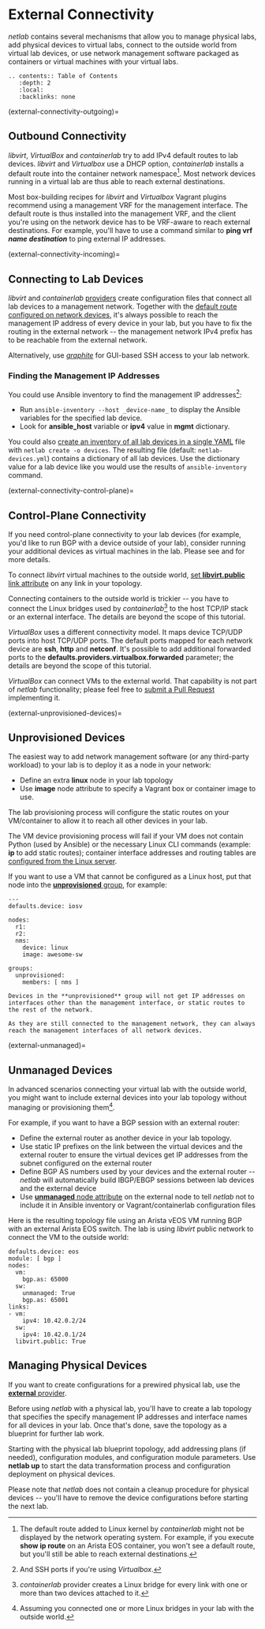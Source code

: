 # External Connectivity

_netlab_ contains several mechanisms that allow you to manage physical labs, add physical devices to virtual labs, connect to the outside world from virtual lab devices, or use network management software packaged as containers or virtual machines with your virtual labs.

```eval_rst
.. contents:: Table of Contents
   :depth: 2
   :local:
   :backlinks: none
```

(external-connectivity-outgoing)=
## Outbound Connectivity

*libvirt*, *VirtualBox* and *containerlab* try to add IPv4 default routes to lab devices. *libvirt* and *Virtualbox* use a DHCP option, *containerlab* installs a default route into the container network namespace[^DR_EOS]. Most network devices running in a virtual lab are thus able to reach external destinations.

Most box-building recipes for *libvirt* and *Virtualbox* Vagrant plugins recommend using a management VRF for the management interface. The default route is thus installed into the management VRF, and the client you're using on the network device has to be VRF-aware to reach external destinations. For example, you'll have to use a command similar to **ping vrf _name_ _destination_** to ping external IP addresses.

[^DR_EOS]: The default route added to Linux kernel by *containerlab* might not be displayed by the network operating system. For example, if you execute **show ip route** on an Arista EOS container, you won't see a default route, but you'll still be able to reach external destinations.

(external-connectivity-incoming)=
## Connecting to Lab Devices

*libvirt* and *containerlab* [providers](../providers.md) create configuration files that connect all lab devices to a management network. Together with the [default route configured on network devices](external-connectivity-outgoing), it's always possible to reach the management IP address of every device in your lab, but you have to fix the routing in the external network -- the management network IPv4 prefix has to be reachable from the external network.

Alternatively, use *[graphite](../extool/graphite.md)* for GUI-based SSH access to your lab network.

### Finding the Management IP Addresses

You could use Ansible inventory to find the management IP addresses[^VBS]:

* Run `ansible-inventory --host _device-name_` to display the Ansible variables for the specified lab device.
* Look for **ansible_host** variable or **ipv4** value in **mgmt** dictionary.

You could also [create an inventory of all lab devices in a single YAML](../outputs/devices.md) file with `netlab create -o devices`. The resulting file (default: `netlab-devices.yml`) contains a dictionary of all lab devices. Use the dictionary value for a lab device like you would use the results of `ansible-inventory` command.

[^VBS]: And SSH ports if you're using *Virtualbox*.

(external-connectivity-control-plane)=
## Control-Plane Connectivity

If you need control-plane connectivity to your lab devices (for example, you'd like to run BGP with a device outside of your lab), consider running your additional devices as virtual machines in the lab. Please see [](platform-unknown) and [](external-unprovisioned-devices) for more details.

To connect *libvirt* virtual machines to the outside world, [set **libvirt.public** link attribute](libvirt-network-external) on any link in your topology.

Connecting containers to the outside world is trickier -- you have to connect the Linux bridges used by *containerlab*[^CLB] to the host TCP/IP stack or an external interface. The details are beyond the scope of this tutorial.

[^CLB]: *containerlab* provider creates a Linux bridge for every link with one or more than two devices attached to it.

*VirtualBox* uses a different connectivity model. It maps device TCP/UDP ports into host TCP/UDP ports. The default ports mapped for each network device are **ssh**, **http** and **netconf**. It's possible to add additional forwarded ports to the **defaults.providers.virtualbox.forwarded** parameter; the details are beyond the scope of this tutorial.

*VirtualBox* can connect VMs to the external world. That capability is not part of _netlab_ functionality; please feel free to [submit a Pull Request](../dev/guidelines.md) implementing it.

(external-unprovisioned-devices)=
## Unprovisioned Devices

The easiest way to add network management software (or any third-party workload) to your lab is to deploy it as a node in your network:

* Define an extra **linux** node in your lab topology
* Use **image** node attribute to specify a Vagrant box or container image to use.

The lab provisioning process will configure the static routes on your VM/container to allow it to reach all other devices in your lab.

The VM device provisioning process will fail if your VM does not contain Python (used by Ansible) or the necessary Linux CLI commands (example: **ip** to add static routes); container interface addresses and routing tables are [configured from the Linux server](clab-linux).

If you want to use a VM that cannot be configured as a Linux host, put that node into the [**unprovisioned** group](group-special-names), for example:

```
---
defaults.device: iosv
  
nodes:
  r1:
  r2:
  nms:
    device: linux
    image: awesome-sw

groups:
  unprovisioned:
    members: [ nms ]
```

```{warning}
Devices in the **unprovisioned** group will not get IP addresses on interfaces other than the management interface, or static routes to the rest of the network.

As they are still connected to the management network, they can always reach the management interfaces of all network devices.
```

(external-unmanaged)=
## Unmanaged Devices

In advanced scenarios connecting your virtual lab with the outside world, you might want to include external devices into your lab topology without managing or provisioning them[^UDC].

[^UDC]: Assuming you connected one or more Linux bridges in your lab with the outside world.

For example, if you want to have a BGP session with an external router:

* Define the external router as another device in your lab topology.
* Use static IP prefixes on the link between the virtual devices and the external router to ensure the virtual devices get IP addresses from the subnet configured on the external router
* Define BGP AS numbers used by your devices and the external router -- _netlab_ will automatically build IBGP/EBGP sessions between lab devices and the external device
* Use [**unmanaged** node attribute](node-attributes) on the external node to tell _netlab_ not to include it in Ansible inventory or Vagrant/containerlab configuration files

Here is the resulting topology file using an Arista vEOS VM running BGP with an external Arista EOS switch. The lab is  using *libvirt* public network to connect the VM to the outside world:

```
defaults.device: eos
module: [ bgp ]
nodes:
  vm:
    bgp.as: 65000
  sw:
    unmanaged: True
    bgp.as: 65001
links:
- vm:
    ipv4: 10.42.0.2/24
  sw:
    ipv4: 10.42.0.1/24
  libvirt.public: True
```

## Managing Physical Devices

If you want to create configurations for a prewired physical lab, use the [**external** provider](external-virtualization-provider).

Before using _netlab_ with a physical lab, you'll have to create a lab topology that specifies the specify management IP addresses and interface names for all devices in your lab. Once that's done, save the topology as a blueprint for further lab work.

Starting with the physical lab blueprint topology, add addressing plans (if needed), configuration modules, and configuration module parameters. Use **netlab up** to start the data transformation process and configuration deployment on physical devices.

Please note that _netlab_ does not contain a cleanup procedure for physical devices -- you'll have to remove the device configurations before starting the next lab.